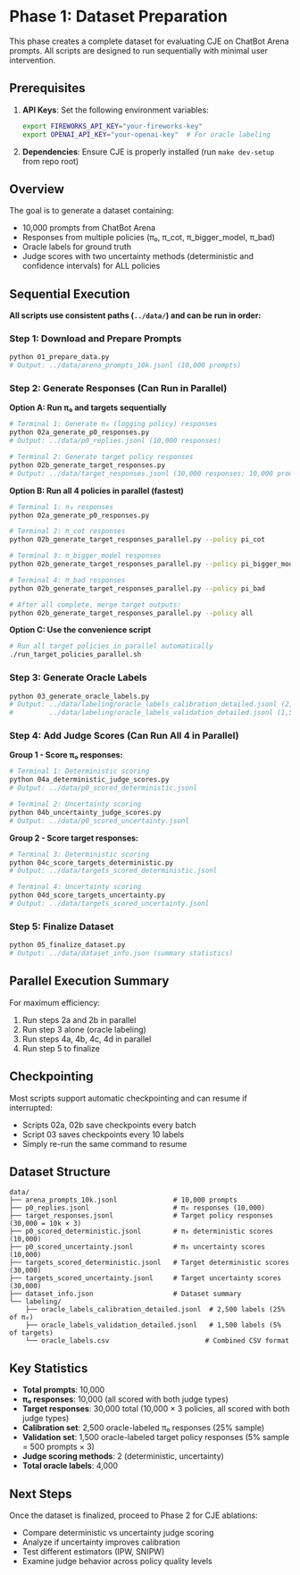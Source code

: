 # Phase 1: Dataset Preparation

This phase creates a complete dataset for evaluating CJE on ChatBot Arena prompts. All scripts are designed to run sequentially with minimal user intervention.

## Prerequisites

1. **API Keys**: Set the following environment variables:
   ```bash
   export FIREWORKS_API_KEY="your-fireworks-key"
   export OPENAI_API_KEY="your-openai-key"  # For oracle labeling
   ```

2. **Dependencies**: Ensure CJE is properly installed (run `make dev-setup` from repo root)

## Overview

The goal is to generate a dataset containing:
- 10,000 prompts from ChatBot Arena
- Responses from multiple policies (π₀, π_cot, π_bigger_model, π_bad)
- Oracle labels for ground truth
- Judge scores with two uncertainty methods (deterministic and confidence intervals) for ALL policies

## Sequential Execution

**All scripts use consistent paths (`../data/`) and can be run in order:**

### Step 1: Download and Prepare Prompts
```bash
python 01_prepare_data.py
# Output: ../data/arena_prompts_10k.jsonl (10,000 prompts)
```

### Step 2: Generate Responses (Can Run in Parallel)

**Option A: Run π₀ and targets sequentially**
```bash
# Terminal 1: Generate π₀ (logging policy) responses
python 02a_generate_p0_responses.py
# Output: ../data/p0_replies.jsonl (10,000 responses)

# Terminal 2: Generate target policy responses  
python 02b_generate_target_responses.py
# Output: ../data/target_responses.jsonl (30,000 responses: 10,000 prompts × 3 policies)
```

**Option B: Run all 4 policies in parallel (fastest)**
```bash
# Terminal 1: π₀ responses
python 02a_generate_p0_responses.py

# Terminal 2: π_cot responses
python 02b_generate_target_responses_parallel.py --policy pi_cot

# Terminal 3: π_bigger_model responses
python 02b_generate_target_responses_parallel.py --policy pi_bigger_model

# Terminal 4: π_bad responses
python 02b_generate_target_responses_parallel.py --policy pi_bad

# After all complete, merge target outputs:
python 02b_generate_target_responses_parallel.py --policy all
```

**Option C: Use the convenience script**
```bash
# Run all target policies in parallel automatically
./run_target_policies_parallel.sh
```

### Step 3: Generate Oracle Labels
```bash
python 03_generate_oracle_labels.py
# Output: ../data/labeling/oracle_labels_calibration_detailed.jsonl (2,500 labels)
#         ../data/labeling/oracle_labels_validation_detailed.jsonl (1,500 labels)
```

### Step 4: Add Judge Scores (Can Run All 4 in Parallel)

**Group 1 - Score π₀ responses:**
```bash
# Terminal 1: Deterministic scoring
python 04a_deterministic_judge_scores.py
# Output: ../data/p0_scored_deterministic.jsonl

# Terminal 2: Uncertainty scoring
python 04b_uncertainty_judge_scores.py  
# Output: ../data/p0_scored_uncertainty.jsonl
```

**Group 2 - Score target responses:**
```bash
# Terminal 3: Deterministic scoring
python 04c_score_targets_deterministic.py
# Output: ../data/targets_scored_deterministic.jsonl

# Terminal 4: Uncertainty scoring
python 04d_score_targets_uncertainty.py
# Output: ../data/targets_scored_uncertainty.jsonl
```

### Step 5: Finalize Dataset
```bash
python 05_finalize_dataset.py
# Output: ../data/dataset_info.json (summary statistics)
```

## Parallel Execution Summary

For maximum efficiency:
1. Run steps 2a and 2b in parallel
2. Run step 3 alone (oracle labeling)
3. Run steps 4a, 4b, 4c, 4d in parallel
4. Run step 5 to finalize

## Checkpointing

Most scripts support automatic checkpointing and can resume if interrupted:
- Scripts 02a, 02b save checkpoints every batch
- Script 03 saves checkpoints every 10 labels
- Simply re-run the same command to resume

## Dataset Structure

```
data/
├── arena_prompts_10k.jsonl              # 10,000 prompts
├── p0_replies.jsonl                     # π₀ responses (10,000)
├── target_responses.jsonl               # Target policy responses (30,000 = 10k × 3)
├── p0_scored_deterministic.jsonl        # π₀ deterministic scores (10,000)
├── p0_scored_uncertainty.jsonl          # π₀ uncertainty scores (10,000)
├── targets_scored_deterministic.jsonl   # Target deterministic scores (30,000)
├── targets_scored_uncertainty.jsonl     # Target uncertainty scores (30,000)
├── dataset_info.json                    # Dataset summary
└── labeling/
    ├── oracle_labels_calibration_detailed.jsonl  # 2,500 labels (25% of π₀)
    ├── oracle_labels_validation_detailed.jsonl   # 1,500 labels (5% of targets)
    └── oracle_labels.csv                        # Combined CSV format
```

## Key Statistics

- **Total prompts**: 10,000
- **π₀ responses**: 10,000 (all scored with both judge types)
- **Target responses**: 30,000 total (10,000 × 3 policies, all scored with both judge types)
- **Calibration set**: 2,500 oracle-labeled π₀ responses (25% sample)
- **Validation set**: 1,500 oracle-labeled target policy responses (5% sample = 500 prompts × 3)
- **Judge scoring methods**: 2 (deterministic, uncertainty)
- **Total oracle labels**: 4,000


## Next Steps

Once the dataset is finalized, proceed to Phase 2 for CJE ablations:
- Compare deterministic vs uncertainty judge scoring
- Analyze if uncertainty improves calibration
- Test different estimators (IPW, SNIPW)
- Examine judge behavior across policy quality levels
